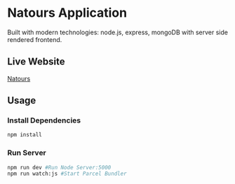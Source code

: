 # Natours Application

Built with modern technologies: node.js, express, mongoDB with server side rendered frontend.

## Live Website
[Natours](https://hidden-oasis-66713.herokuapp.com/)

## Usage

### Install Dependencies

```bash
npm install
```

### Run Server

```bash
npm run dev #Run Node Server:5000
npm run watch:js #Start Parcel Bundler
```
